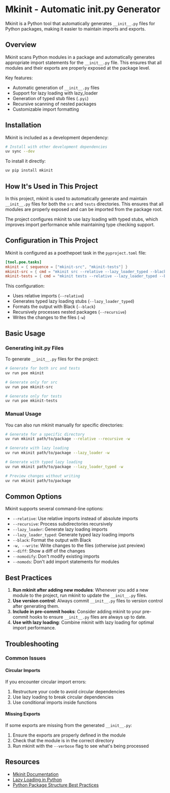 # Mkinit - Automatic __init__.py Generator

Mkinit is a Python tool that automatically generates `__init__.py` files for Python packages, making it easier to maintain imports and exports.

## Overview

Mkinit scans Python modules in a package and automatically generates appropriate import statements for the `__init__.py` file. This ensures that all modules and their exports are properly exposed at the package level.

Key features:

- Automatic generation of `__init__.py` files
- Support for lazy loading with lazy_loader
- Generation of typed stub files (`.pyi`)
- Recursive scanning of nested packages
- Customizable import formatting

## Installation

Mkinit is included as a development dependency:

```bash
# Install with other development dependencies
uv sync --dev
```

To install it directly:

```bash
uv pip install mkinit
```

## How It's Used in This Project

In this project, mkinit is used to automatically generate and maintain `__init__.py` files for both the `src` and `tests` directories. This ensures that all modules are properly exposed and can be imported from the package root.

The project configures mkinit to use lazy loading with typed stubs, which improves import performance while maintaining type checking support.

## Configuration in This Project

Mkinit is configured as a poethepoet task in the `pyproject.toml` file:

```toml
[tool.poe.tasks]
mkinit = { sequence = ["mkinit-src", "mkinit-tests"] }
mkinit-src = { cmd = "mkinit src --relative --lazy_loader_typed --black --recursive -w" }
mkinit-tests = { cmd = "mkinit tests --relative --lazy_loader_typed --black --recursive -w" }
```

This configuration:

- Uses relative imports (`--relative`)
- Generates typed lazy loading stubs (`--lazy_loader_typed`)
- Formats the output with Black (`--black`)
- Recursively processes nested packages (`--recursive`)
- Writes the changes to the files (`-w`)

## Basic Usage

### Generating __init__.py Files

To generate `__init__.py` files for the project:

```bash
# Generate for both src and tests
uv run poe mkinit

# Generate only for src
uv run poe mkinit-src

# Generate only for tests
uv run poe mkinit-tests
```

### Manual Usage

You can also run mkinit manually for specific directories:

```bash
# Generate for a specific directory
uv run mkinit path/to/package --relative --recursive -w

# Generate with lazy loading
uv run mkinit path/to/package --lazy_loader -w

# Generate with typed lazy loading
uv run mkinit path/to/package --lazy_loader_typed -w

# Preview changes without writing
uv run mkinit path/to/package
```

## Common Options

Mkinit supports several command-line options:

- `--relative`: Use relative imports instead of absolute imports
- `--recursive`: Process subdirectories recursively
- `--lazy_loader`: Generate lazy loading imports
- `--lazy_loader_typed`: Generate typed lazy loading imports
- `--black`: Format the output with Black
- `-w, --write`: Write changes to the files (otherwise just preview)
- `--diff`: Show a diff of the changes
- `--nomodify`: Don't modify existing imports
- `--nomods`: Don't add import statements for modules

## Best Practices

1. **Run mkinit after adding new modules**: Whenever you add a new module to the project, run mkinit to update the `__init__.py` files.
2. **Use version control**: Always commit `__init__.py` files to version control after generating them.
3. **Include in pre-commit hooks**: Consider adding mkinit to your pre-commit hooks to ensure `__init__.py` files are always up to date.
4. **Use with lazy loading**: Combine mkinit with lazy loading for optimal import performance.

## Troubleshooting

### Common Issues

#### Circular Imports

If you encounter circular import errors:

1. Restructure your code to avoid circular dependencies
2. Use lazy loading to break circular dependencies
3. Use conditional imports inside functions

#### Missing Exports

If some exports are missing from the generated `__init__.py`:

1. Ensure the exports are properly defined in the module
2. Check that the module is in the correct directory
3. Run mkinit with the `--verbose` flag to see what's being processed

## Resources

- [Mkinit Documentation](https://github.com/Erotemic/mkinit)
- [Lazy Loading in Python](https://github.com/scientific-python/lazy_loader)
- [Python Package Structure Best Practices](https://docs.python-guide.org/writing/structure/)

